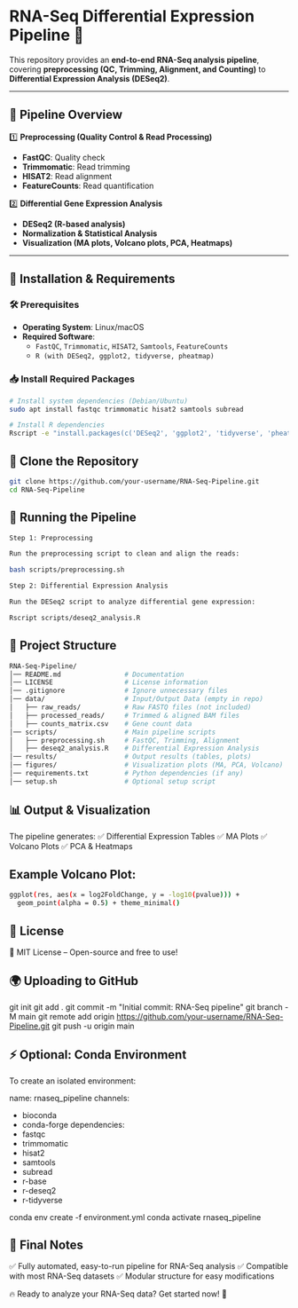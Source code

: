 # RNA-Seq Differential Expression Pipeline 🚀  

This repository provides an **end-to-end RNA-Seq analysis pipeline**, covering **preprocessing (QC, Trimming, Alignment, and Counting)** to **Differential Expression Analysis (DESeq2)**.

---

## 📌 Pipeline Overview  

1️⃣ **Preprocessing (Quality Control & Read Processing)**  
   - **FastQC**: Quality check  
   - **Trimmomatic**: Read trimming  
   - **HISAT2**: Read alignment  
   - **FeatureCounts**: Read quantification  

2️⃣ **Differential Gene Expression Analysis**  
   - **DESeq2 (R-based analysis)**  
   - **Normalization & Statistical Analysis**  
   - **Visualization (MA plots, Volcano plots, PCA, Heatmaps)**  

---

## 🔧 Installation & Requirements  

### **🛠 Prerequisites**  
- **Operating System**: Linux/macOS  
- **Required Software**:  
  - `FastQC`, `Trimmomatic`, `HISAT2`, `Samtools`, `FeatureCounts`  
  - `R (with DESeq2, ggplot2, tidyverse, pheatmap)`  

### **📥 Install Required Packages**  
```bash
# Install system dependencies (Debian/Ubuntu)
sudo apt install fastqc trimmomatic hisat2 samtools subread

# Install R dependencies
Rscript -e "install.packages(c('DESeq2', 'ggplot2', 'tidyverse', 'pheatmap'))"
```

## 📌 Clone the Repository
```bash
git clone https://github.com/your-username/RNA-Seq-Pipeline.git
cd RNA-Seq-Pipeline
```
## 🚀 Running the Pipeline
```bash
Step 1: Preprocessing

Run the preprocessing script to clean and align the reads:

bash scripts/preprocessing.sh

Step 2: Differential Expression Analysis

Run the DESeq2 script to analyze differential gene expression:

Rscript scripts/deseq2_analysis.R
```

## 📁 Project Structure
```bash
RNA-Seq-Pipeline/
│── README.md                # Documentation
│── LICENSE                  # License information
│── .gitignore               # Ignore unnecessary files
│── data/                    # Input/Output Data (empty in repo)
│   ├── raw_reads/           # Raw FASTQ files (not included)
│   ├── processed_reads/     # Trimmed & aligned BAM files
│   ├── counts_matrix.csv    # Gene count data
│── scripts/                 # Main pipeline scripts
│   ├── preprocessing.sh     # FastQC, Trimming, Alignment
│   ├── deseq2_analysis.R    # Differential Expression Analysis
│── results/                 # Output results (tables, plots)
│── figures/                 # Visualization plots (MA, PCA, Volcano)
│── requirements.txt         # Python dependencies (if any)
│── setup.sh                 # Optional setup script
```
## 📊 Output & Visualization

The pipeline generates:
✅ Differential Expression Tables
✅ MA Plots
✅ Volcano Plots
✅ PCA & Heatmaps

## Example Volcano Plot:
```bash
ggplot(res, aes(x = log2FoldChange, y = -log10(pvalue))) +
  geom_point(alpha = 0.5) + theme_minimal()
```
## 📜 License

📜 MIT License – Open-source and free to use!
## 🌍 Uploading to GitHub

git init
git add .
git commit -m "Initial commit: RNA-Seq pipeline"
git branch -M main
git remote add origin https://github.com/your-username/RNA-Seq-Pipeline.git
git push -u origin main

## ⚡ Optional: Conda Environment

To create an isolated environment:

name: rnaseq_pipeline
channels:
  - bioconda
  - conda-forge
dependencies:
  - fastqc
  - trimmomatic
  - hisat2
  - samtools
  - subread
  - r-base
  - r-deseq2
  - r-tidyverse

conda env create -f environment.yml
conda activate rnaseq_pipeline

## 📌 Final Notes

✅ Fully automated, easy-to-run pipeline for RNA-Seq analysis
✅ Compatible with most RNA-Seq datasets
✅ Modular structure for easy modifications

🔥 Ready to analyze your RNA-Seq data? Get started now! 🚀

